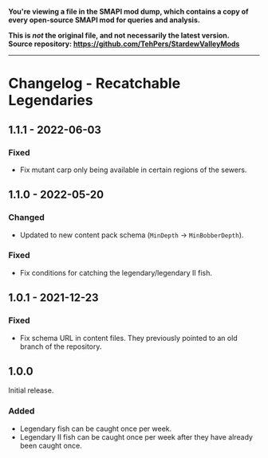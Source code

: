 **You're viewing a file in the SMAPI mod dump, which contains a copy of every open-source SMAPI mod
for queries and analysis.**

**This is _not_ the original file, and not necessarily the latest version.**  
**Source repository: https://github.com/TehPers/StardewValleyMods**

----

# Changelog - Recatchable Legendaries

## 1.1.1 - 2022-06-03

### Fixed

- Fix mutant carp only being available in certain regions of the sewers.

## 1.1.0 - 2022-05-20

### Changed

- Updated to new content pack schema (`MinDepth` -> `MinBobberDepth`).

### Fixed

- Fix conditions for catching the legendary/legendary II fish.

## 1.0.1 - 2021-12-23

### Fixed

- Fix schema URL in content files. They previously pointed to an old branch of the repository.

## 1.0.0

Initial release.

### Added

- Legendary fish can be caught once per week.
- Legendary II fish can be caught once per week after they have already been caught once.
